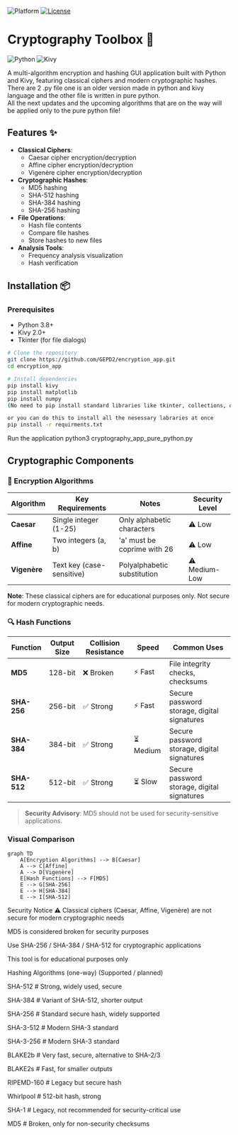 ![Platform](https://img.shields.io/badge/Platform-Linux-lightgrey)
[![License](https://img.shields.io/badge/License-MIT-yellow.svg)](LICENSE)
# Cryptography Toolbox 🔐

![Python](https://img.shields.io/badge/Python-3.8+-blue)
![Kivy](https://img.shields.io/badge/Kivy-2.0+-green)

A multi-algorithm encryption and hashing GUI application built with Python and Kivy, featuring classical ciphers and modern cryptographic hashes.  
There are 2 .py file one is an older version made in python and kivy language and the other file is written in pure python.  
All the next updates and the upcoming algorithms that are on the way will be applied only to the pure python file!

## Features ✨

- **Classical Ciphers**:
  - Caesar cipher encryption/decryption
  - Affine cipher encryption/decryption
  - Vigenère cipher encryption/decryption
- **Cryptographic Hashes**:
  - MD5 hashing
  - SHA-512 hashing
  - SHA-384 hashing
  - SHA-256 hashing
- **File Operations**:
  - Hash file contents
  - Compare file hashes
  - Store hashes to new files
- **Analysis Tools**:
  - Frequency analysis visualization
  - Hash verification

## Installation 📦

### Prerequisites
- Python 3.8+
- Kivy 2.0+
- Tkinter (for file dialogs)

```bash
# Clone the repository
git clone https://github.com/GEPD2/encryption_app.git
cd encryption_app

# Install dependencies
pip install kivy
pip install matplotlib
pip install numpy
(No need to pip install standard libraries like tkinter, collections, or hashlib — they’re already included with Python.)

or you can do this to install all the nesessary labraries at once
pip install -r requirments.txt
```
Run the application
python3 cryptography_app_pure_python.py

## Cryptographic Components

### 🔐 Encryption Algorithms

| Algorithm   | Key Requirements             | Notes                          | Security Level |
|-------------|------------------------------|--------------------------------|----------------|
| **Caesar**  | Single integer (1-25)        | Only alphabetic characters     | ⚠️ Low         |
| **Affine**  | Two integers (a, b)          | 'a' must be coprime with 26    | ⚠️ Low         |
| **Vigenère**| Text key (case-sensitive)    | Polyalphabetic substitution    | ⚠️ Medium-Low  |

**Note**: These classical ciphers are for educational purposes only. Not secure for modern cryptographic needs.

### 🔍 Hash Functions

| Function    | Output Size | Collision Resistance | Speed | Common Uses |
|-------------|-------------|----------------------|-------|-------------|
| **MD5**     | 128-bit     | ❌ Broken            | ⚡ Fast | File integrity checks, checksums |
| **SHA-256** | 256-bit     | ✅ Strong            | ⚡ Fast | Secure password storage, digital signatures |
| **SHA-384** | 384-bit     | ✅ Strong            | ⏳ Medium | Secure password storage, digital signatures |
| **SHA-512** | 512-bit     | ✅ Strong            | ⏳ Slow | Secure password storage, digital signatures |

> **Security Advisory**: MD5 should not be used for security-sensitive applications.

### Visual Comparison

```mermaid
graph TD
    A[Encryption Algorithms] --> B[Caesar]
    A --> C[Affine]
    A --> D[Vigenère]
    E[Hash Functions] --> F[MD5]
    E --> G[SHA-256]
    E --> H[SHA-384]
    E --> I[SHA-512]
```
Security Notice ⚠️
Classical ciphers (Caesar, Affine, Vigenère) are not secure for modern cryptographic needs

MD5 is considered broken for security purposes

Use SHA-256 / SHA-384 / SHA-512 for cryptographic applications

This tool is for educational purposes only

Hashing Algorithms (one-way)
(Supported / planned)

SHA-512 # Strong, widely used, secure

SHA-384 # Variant of SHA-512, shorter output

SHA-256 # Standard secure hash, widely supported

SHA-3-512 # Modern SHA-3 standard

SHA-3-256 # Modern SHA-3 standard

BLAKE2b # Very fast, secure, alternative to SHA-2/3

BLAKE2s # Fast, for smaller outputs

RIPEMD-160 # Legacy but secure hash

Whirlpool # 512-bit hash, strong

SHA-1 # Legacy, not recommended for security-critical use

MD5 # Broken, only for non-security checksums

